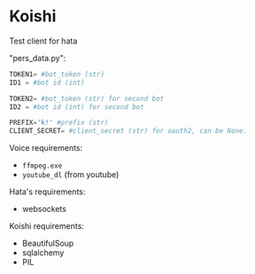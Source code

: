 # Koishi
Test client for hata


"pers_data.py":
```python
TOKEN1= #bot_token (str)
ID1 = #bot id (int)

TOKEN2= #bot_token (str) for second bot
ID2 = #bot id (int) for second bot

PREFIX='k!' #prefix (str)
CLIENT_SECRET= #client_secret (str) for oauth2, can be None.
```


Voice requirements:
- `ffmpeg.exe`
- `youtube_dl` (from youtube)

Hata's requirements:
- websockets

Koishi requirements:
- BeautifulSoup
- sqlalchemy
- PIL

